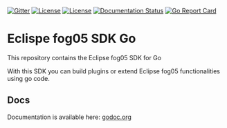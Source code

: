 [![Gitter](https://badges.gitter.im/atolab/fog05.svg)](https://gitter.im/atolab/fog05?utm_source=badge&utm_medium=badge&utm_campaign=pr-badge)
[![License](https://img.shields.io/badge/License-EPL%202.0-blue)](https://choosealicense.com/licenses/epl-2.0/)
[![License](https://img.shields.io/badge/License-Apache%202.0-blue.svg)](https://opensource.org/licenses/Apache-2.0)
[![Documentation Status](https://img.shields.io/badge/docs-passing-green.svg)](https://godoc.org/github.com/eclipse-fog05/sdk-go/fog05sdk)
[![Go Report Card](https://goreportcard.com/badge/github.com/eclipse-fog05/sdk-go)](https://goreportcard.com/report/github.com/eclipse-fog05/sdk-go)

# Eclispe fog05 SDK Go

This repository contains the Eclipse fog05 SDK for Go

With this SDK you can build plugins or extend Eclipse fog05 functionalities using go code.


## Docs

Documentation is available here: [godoc.org]((https://godoc.org/github.com/eclipse-fog05/sdk-go/fog05sdk))
